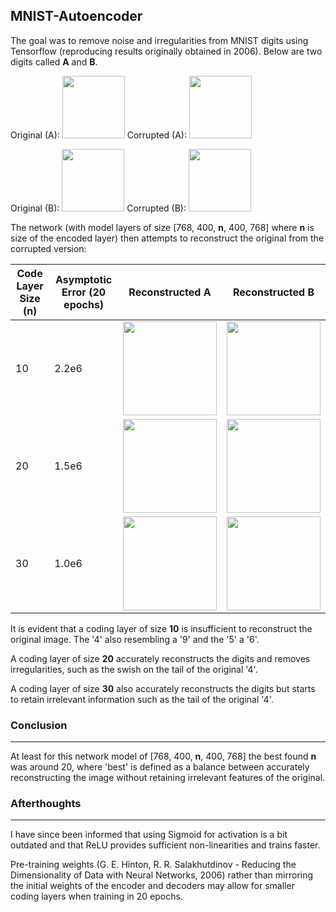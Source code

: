 **MNIST-Autoencoder**
---
The goal was to remove noise and irregularities from MNIST digits using Tensorflow (reproducing results originally obtained in 2006).
Below are two digits called <b>A</b> and <b>B</b>.

Original (A): <img src="http://imgur.com/uqErPKC.png" height="100"> Corrupted (A): <img src="http://imgur.com/6lbm2hv.png" height="100">

Original (B): <img src="http://imgur.com/2roXuBv.png" height="100"> Corrupted (B): <img src="http://imgur.com/WqXmKDS.png" height="100">

The network (with model layers of size [768, 400, <b>n</b>, 400, 768] where <b>n</b> is size of the encoded layer) then attempts to reconstruct the original from the corrupted version:

| Code Layer Size (n)  | Asymptotic Error (20 epochs)  |  Reconstructed A | Reconstructed B |
|---|---|---|---|
|  10 |  2.2e6 |   <img src="http://imgur.com/UVZHqpU.png" height="150">    | <img src="http://imgur.com/zwm7K3E.png" height="150">|
| 20  |  1.5e6 | <img src="http://imgur.com/AMvXzbH.png" height="150">    | <img src="http://imgur.com/67Tosuw.png" height="150">|
| 30  |  1.0e6 | <img src="http://imgur.com/S5qaKLx.png" height="150">    | <img src="http://imgur.com/DuwkQEf.png" height="150">|

It is evident that a coding layer of size <b>10</b> is insufficient to reconstruct the original image. The '4' also resembling a '9' and the '5' a '6'.

A coding layer of size <b>20</b> accurately reconstructs the digits and removes irregularities, such as the swish on the tail of the original '4'.

A coding layer of size <b>30</b> also accurately reconstructs the digits but starts to retain irrelevant information such as the tail of the original '4'.

### Conclusion
---
At least for this network model of [768, 400, <b>n</b>, 400, 768] the best found <b>n</b> was around 20, where 'best' is defined as a balance between accurately reconstructing the image without retaining irrelevant features of the original.

### Afterthoughts
---
I have since been informed that using Sigmoid for activation is a bit outdated and that ReLU provides sufficient non-linearities and trains faster.

Pre-training weights (G. E. Hinton, R. R. Salakhutdinov - Reducing the Dimensionality of Data with Neural Networks, 2006) rather than mirroring the initial weights of the encoder and decoders may allow for smaller coding layers when training in 20 epochs.
